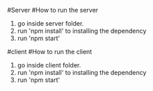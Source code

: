 #Server
#How to run the server<br>
1. go inside server folder.
2. run 'npm install' to installing the dependency
3. run 'npm start'

#client
#How to run the client<br>
1. go inside client folder.
2. run 'npm install' to installing the dependency
3. run 'npm start'